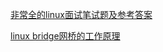 [非常全的linux面试笔试题及参考答案](http://blog.csdn.net/yhf19881015/article/details/9048165)  

[linux bridge网桥的工作原理](http://blog.csdn.net/u014027051/article/details/53908878)
